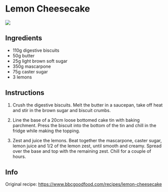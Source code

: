 # Lemon Cheesecake
![](https://images.immediate.co.uk/production/volatile/sites/30/2020/08/lemon-cheesecake-member-recipe-68bbc86.jpg?resize=960,872?quality=90&webp=true&resize=300,272)

## Ingredients
- 110g digestive biscuits
- 50g butter
- 25g light brown soft sugar
- 350g mascarpone
- 75g caster sugar
- 3 lemons

## Instructions
1. Crush the digestive biscuits. 
Melt the butter in a saucepan, take off heat and stir in the brown sugar and biscuit crumbs.

2. Line the base of a 20cm loose bottomed cake tin with baking parchment. 
Press the biscuit into the bottom of the tin and chill in the fridge while making the topping.

3. Zest and juice the lemons. 
Beat together the mascarpone, caster sugar, lemon juice and 1/2 of the lemon zest, until smooth and creamy. 
Spread over the base and top with the remaining zest. 
Chill for a couple of hours.

## Info
Original recipe: https://www.bbcgoodfood.com/recipes/lemon-cheesecake